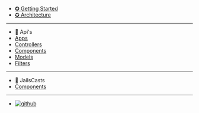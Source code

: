 - [ ✪ Getting Started](#/getting-started "Getting Started")
- [ ✪ Architecture](#/index "Index")

---

- 📕 Api's
- [Apps](#/app "App")
- [Controllers](#/controller "Controller")
- [Components](#/component "Component")
- [Models](#/model "Model")
- [Filters](#/filter "Filter")

---

- 📼 JailsCasts
- [Components](#/video-components "App")

---

- [ ![github](//jails-org.github.io/Jails/assets/images/github.png) ](//github.com/Jails-org/Jails "Index")
